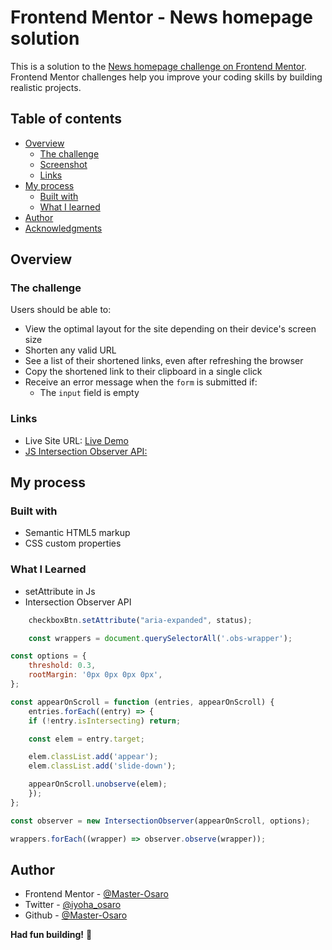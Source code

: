 # Frontend Mentor - News homepage solution

This is a solution to the [News homepage challenge on Frontend Mentor](https://www.frontendmentor.io/challenges/news-homepage-H6SWTa1MFl). Frontend Mentor challenges help you improve your coding skills by building realistic projects. 

## Table of contents

- [Overview](#overview)
  - [The challenge](#the-challenge)
  - [Screenshot](#screenshot)
  - [Links](#links)
- [My process](#my-process)
  - [Built with](#built-with)
  - [What I learned](#what-i-learned)
- [Author](#author)
- [Acknowledgments](#acknowledgments)

## Overview

### The challenge

Users should be able to:

- View the optimal layout for the site depending on their device's screen size
- Shorten any valid URL
- See a list of their shortened links, even after refreshing the browser
- Copy the shortened link to their clipboard in a single click
- Receive an error message when the `form` is submitted if:
  - The `input` field is empty



### Links

- Live Site URL: [Live Demo](https://news-homepage-o)
- [JS Intersection Observer API:]()

## My process

### Built with

- Semantic HTML5 markup
- CSS custom properties


### What I Learned
- setAttribute in Js
- Intersection Observer API

```js
    checkboxBtn.setAttribute("aria-expanded", status);

    const wrappers = document.querySelectorAll('.obs-wrapper');

const options = {
    threshold: 0.3,
    rootMargin: '0px 0px 0px 0px',
};

const appearOnScroll = function (entries, appearOnScroll) {
    entries.forEach((entry) => {
    if (!entry.isIntersecting) return;

    const elem = entry.target;

    elem.classList.add('appear');
    elem.classList.add('slide-down');

    appearOnScroll.unobserve(elem);
    });
};

const observer = new IntersectionObserver(appearOnScroll, options);

wrappers.forEach((wrapper) => observer.observe(wrapper));
```




## Author
- Frontend Mentor - [@Master-Osaro](https://www.frontendmentor.io/profile/Master-Osaro)
- Twitter - [@iyoha_osaro](https://twitter.com/iyoha_osaro)
- Github - [@Master-Osaro](https://github.com/Master-Osaro/)

**Had fun building!** 🚀